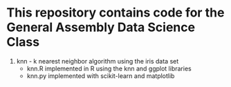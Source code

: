 This repository contains code for the General Assembly Data Science Class
==


1) knn - k nearest neighbor algorithm using the iris data set
    - knn.R implemented in R using the knn and ggplot libraries
    - knn.py implemented with scikit-learn and matplotlib
